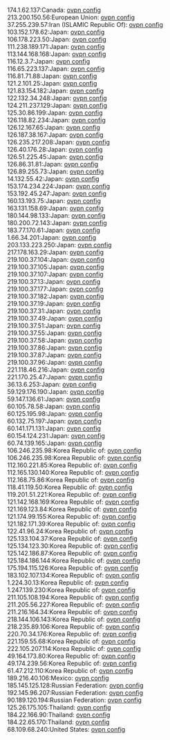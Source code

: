 174.1.62.137:Canada: [ovpn config](vpn/174_1_62_137.ovpn)  
213.200.150.56:European Union: [ovpn config](vpn/213_200_150_56.ovpn)  
37.255.239.57:Iran (ISLAMIC Republic Of): [ovpn config](vpn/37_255_239_57.ovpn)  
103.152.178.62:Japan: [ovpn config](vpn/103_152_178_62.ovpn)  
106.178.223.50:Japan: [ovpn config](vpn/106_178_223_50.ovpn)  
111.238.189.171:Japan: [ovpn config](vpn/111_238_189_171.ovpn)  
113.144.168.168:Japan: [ovpn config](vpn/113_144_168_168.ovpn)  
116.12.3.7:Japan: [ovpn config](vpn/116_12_3_7.ovpn)  
116.65.223.137:Japan: [ovpn config](vpn/116_65_223_137.ovpn)  
116.81.71.88:Japan: [ovpn config](vpn/116_81_71_88.ovpn)  
121.2.101.25:Japan: [ovpn config](vpn/121_2_101_25.ovpn)  
121.83.154.182:Japan: [ovpn config](vpn/121_83_154_182.ovpn)  
122.132.34.248:Japan: [ovpn config](vpn/122_132_34_248.ovpn)  
124.211.237.129:Japan: [ovpn config](vpn/124_211_237_129.ovpn)  
125.30.86.199:Japan: [ovpn config](vpn/125_30_86_199.ovpn)  
126.118.82.234:Japan: [ovpn config](vpn/126_118_82_234.ovpn)  
126.12.167.65:Japan: [ovpn config](vpn/126_12_167_65.ovpn)  
126.187.38.167:Japan: [ovpn config](vpn/126_187_38_167.ovpn)  
126.235.217.208:Japan: [ovpn config](vpn/126_235_217_208.ovpn)  
126.40.176.28:Japan: [ovpn config](vpn/126_40_176_28.ovpn)  
126.51.225.45:Japan: [ovpn config](vpn/126_51_225_45.ovpn)  
126.86.31.81:Japan: [ovpn config](vpn/126_86_31_81.ovpn)  
126.89.255.73:Japan: [ovpn config](vpn/126_89_255_73.ovpn)  
14.132.55.42:Japan: [ovpn config](vpn/14_132_55_42.ovpn)  
153.174.234.224:Japan: [ovpn config](vpn/153_174_234_224.ovpn)  
153.192.45.247:Japan: [ovpn config](vpn/153_192_45_247.ovpn)  
160.13.193.75:Japan: [ovpn config](vpn/160_13_193_75.ovpn)  
163.131.158.69:Japan: [ovpn config](vpn/163_131_158_69.ovpn)  
180.144.98.133:Japan: [ovpn config](vpn/180_144_98_133.ovpn)  
180.200.72.143:Japan: [ovpn config](vpn/180_200_72_143.ovpn)  
183.77.170.61:Japan: [ovpn config](vpn/183_77_170_61.ovpn)  
1.66.34.201:Japan: [ovpn config](vpn/1_66_34_201.ovpn)  
203.133.223.250:Japan: [ovpn config](vpn/203_133_223_250.ovpn)  
217.178.163.29:Japan: [ovpn config](vpn/217_178_163_29.ovpn)  
219.100.37.104:Japan: [ovpn config](vpn/219_100_37_104.ovpn)  
219.100.37.105:Japan: [ovpn config](vpn/219_100_37_105.ovpn)  
219.100.37.107:Japan: [ovpn config](vpn/219_100_37_107.ovpn)  
219.100.37.13:Japan: [ovpn config](vpn/219_100_37_13.ovpn)  
219.100.37.177:Japan: [ovpn config](vpn/219_100_37_177.ovpn)  
219.100.37.182:Japan: [ovpn config](vpn/219_100_37_182.ovpn)  
219.100.37.19:Japan: [ovpn config](vpn/219_100_37_19.ovpn)  
219.100.37.31:Japan: [ovpn config](vpn/219_100_37_31.ovpn)  
219.100.37.49:Japan: [ovpn config](vpn/219_100_37_49.ovpn)  
219.100.37.51:Japan: [ovpn config](vpn/219_100_37_51.ovpn)  
219.100.37.55:Japan: [ovpn config](vpn/219_100_37_55.ovpn)  
219.100.37.58:Japan: [ovpn config](vpn/219_100_37_58.ovpn)  
219.100.37.86:Japan: [ovpn config](vpn/219_100_37_86.ovpn)  
219.100.37.87:Japan: [ovpn config](vpn/219_100_37_87.ovpn)  
219.100.37.96:Japan: [ovpn config](vpn/219_100_37_96.ovpn)  
221.118.46.216:Japan: [ovpn config](vpn/221_118_46_216.ovpn)  
221.170.25.47:Japan: [ovpn config](vpn/221_170_25_47.ovpn)  
36.13.6.253:Japan: [ovpn config](vpn/36_13_6_253.ovpn)  
59.129.176.190:Japan: [ovpn config](vpn/59_129_176_190.ovpn)  
59.147.136.61:Japan: [ovpn config](vpn/59_147_136_61.ovpn)  
60.105.78.58:Japan: [ovpn config](vpn/60_105_78_58.ovpn)  
60.125.195.98:Japan: [ovpn config](vpn/60_125_195_98.ovpn)  
60.132.75.197:Japan: [ovpn config](vpn/60_132_75_197.ovpn)  
60.141.171.131:Japan: [ovpn config](vpn/60_141_171_131.ovpn)  
60.154.124.231:Japan: [ovpn config](vpn/60_154_124_231.ovpn)  
60.74.139.165:Japan: [ovpn config](vpn/60_74_139_165.ovpn)  
106.246.235.98:Korea Republic of: [ovpn config](vpn/106_246_235_98.ovpn)  
106.246.235.98:Korea Republic of: [ovpn config](vpn/106_246_235_98.ovpn)  
112.160.221.85:Korea Republic of: [ovpn config](vpn/112_160_221_85.ovpn)  
112.165.130.140:Korea Republic of: [ovpn config](vpn/112_165_130_140.ovpn)  
112.168.75.86:Korea Republic of: [ovpn config](vpn/112_168_75_86.ovpn)  
118.41.119.50:Korea Republic of: [ovpn config](vpn/118_41_119_50.ovpn)  
119.201.51.221:Korea Republic of: [ovpn config](vpn/119_201_51_221.ovpn)  
121.142.168.169:Korea Republic of: [ovpn config](vpn/121_142_168_169.ovpn)  
121.169.123.84:Korea Republic of: [ovpn config](vpn/121_169_123_84.ovpn)  
121.174.99.155:Korea Republic of: [ovpn config](vpn/121_174_99_155.ovpn)  
121.182.171.39:Korea Republic of: [ovpn config](vpn/121_182_171_39.ovpn)  
122.41.96.24:Korea Republic of: [ovpn config](vpn/122_41_96_24.ovpn)  
125.133.104.37:Korea Republic of: [ovpn config](vpn/125_133_104_37.ovpn)  
125.134.123.30:Korea Republic of: [ovpn config](vpn/125_134_123_30.ovpn)  
125.142.186.87:Korea Republic of: [ovpn config](vpn/125_142_186_87.ovpn)  
125.184.186.144:Korea Republic of: [ovpn config](vpn/125_184_186_144.ovpn)  
175.194.115.126:Korea Republic of: [ovpn config](vpn/175_194_115_126.ovpn)  
183.102.107.134:Korea Republic of: [ovpn config](vpn/183_102_107_134.ovpn)  
1.224.30.13:Korea Republic of: [ovpn config](vpn/1_224_30_13.ovpn)  
1.247.139.230:Korea Republic of: [ovpn config](vpn/1_247_139_230.ovpn)  
211.105.108.194:Korea Republic of: [ovpn config](vpn/211_105_108_194.ovpn)  
211.205.56.227:Korea Republic of: [ovpn config](vpn/211_205_56_227.ovpn)  
211.216.164.34:Korea Republic of: [ovpn config](vpn/211_216_164_34.ovpn)  
218.144.106.143:Korea Republic of: [ovpn config](vpn/218_144_106_143.ovpn)  
218.235.89.106:Korea Republic of: [ovpn config](vpn/218_235_89_106.ovpn)  
220.70.34.176:Korea Republic of: [ovpn config](vpn/220_70_34_176.ovpn)  
221.159.55.68:Korea Republic of: [ovpn config](vpn/221_159_55_68.ovpn)  
222.105.207.114:Korea Republic of: [ovpn config](vpn/222_105_207_114.ovpn)  
49.164.173.80:Korea Republic of: [ovpn config](vpn/49_164_173_80.ovpn)  
49.174.239.56:Korea Republic of: [ovpn config](vpn/49_174_239_56.ovpn)  
61.47.212.110:Korea Republic of: [ovpn config](vpn/61_47_212_110.ovpn)  
189.216.40.106:Mexico: [ovpn config](vpn/189_216_40_106.ovpn)  
185.145.125.128:Russian Federation: [ovpn config](vpn/185_145_125_128.ovpn)  
192.145.96.207:Russian Federation: [ovpn config](vpn/192_145_96_207.ovpn)  
90.189.120.194:Russian Federation: [ovpn config](vpn/90_189_120_194.ovpn)  
125.26.175.105:Thailand: [ovpn config](vpn/125_26_175_105.ovpn)  
184.22.166.90:Thailand: [ovpn config](vpn/184_22_166_90.ovpn)  
184.22.65.170:Thailand: [ovpn config](vpn/184_22_65_170.ovpn)  
68.109.68.240:United States: [ovpn config](vpn/68_109_68_240.ovpn)  
